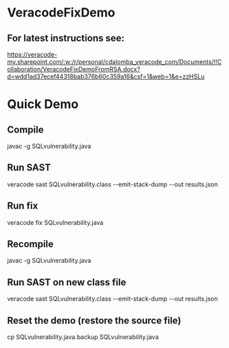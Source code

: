 # VeracodeFixDemo

## For latest instructions see: 
https://veracode-my.sharepoint.com/:w:/r/personal/cdalomba_veracode_com/Documents/!!Collaboration/VeracodeFixDemoFromRSA.docx?d=wdd1ad37ecef44318bab376b60c359a16&csf=1&web=1&e=zzHSLu

# Quick Demo
## Compile

javac -g SQLvulnerability.java

## Run SAST

veracode sast SQLvulnerability.class --emit-stack-dump --out results.json

## Run fix

veracode fix SQLvulnerability.java

## Recompile

javac -g SQLvulnerability.java

## Run SAST on new class file

veracode sast SQLvulnerability.class --emit-stack-dump --out results.json

## Reset the demo (restore the source file)

cp SQLvulnerability.java.backup SQLvulnerability.java
